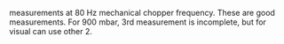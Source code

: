 measurements at 80 Hz mechanical chopper frequency. These are good measurements. For 900 mbar, 3rd measurement is incomplete, but for visual can use other 2.
